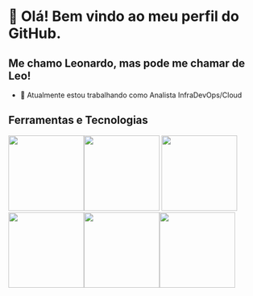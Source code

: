 # 👋 Olá! Bem vindo ao meu perfil do GitHub.
## Me chamo Leonardo, mas pode me chamar de Leo!

- 🔭 Atualmente estou trabalhando como Analista InfraDevOps/Cloud



## Ferramentas e Tecnologias 

<img src="https://cdn.jsdelivr.net/gh/devicons/devicon/icons/terraform/terraform-original-wordmark.svg" width="150" height="150"/><img src="https://cdn.jsdelivr.net/gh/devicons/devicon/icons/amazonwebservices/amazonwebservices-plain-wordmark.svg" width="150" height="150"/> <img src="https://cdn.jsdelivr.net/gh/devicons/devicon/icons/linux/linux-original.svg" width="150" height="150"/> <img src="https://cdn.jsdelivr.net/gh/devicons/devicon/icons/python/python-original-wordmark.svg" width="150" height="150"/><img src="https://cdn.jsdelivr.net/gh/devicons/devicon/icons/jenkins/jenkins-original.svg" width="150" height="150"/><img src="https://cdn.jsdelivr.net/gh/devicons/devicon/icons/git/git-original-wordmark.svg" width="150" height="150"/> 



